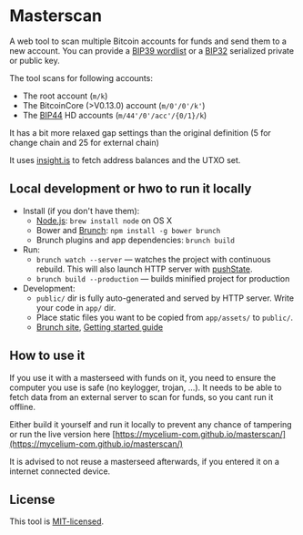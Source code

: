 # Masterscan

A web tool to scan multiple Bitcoin accounts for funds and send them to a new account.
You can provide a [BIP39 wordlist](https://github.com/bitcoin/bips/blob/master/bip-0039.mediawiki) or
a [BIP32](https://github.com/bitcoin/bips/blob/master/bip-0032.mediawiki) serialized private or public key.

The tool scans for following accounts:
* The root account (`m/k`)
* The BitcoinCore (>V0.13.0) account (`m/0'/0'/k'`)
* The [BIP44](https://github.com/bitcoin/bips/blob/master/bip-0044.mediawiki) HD accounts (`m/44'/0'/acc'/{0/1}/k`)

It has a bit more relaxed gap settings than the original definition (5 for change chain and 25 for external chain)

It uses [insight.is](https://insight.is/) to fetch address balances and the UTXO set.


## Local development or hwo to run it locally
* Install (if you don't have them):
    * [Node.js](http://nodejs.org): `brew install node` on OS X
    * Bower and [Brunch](http://brunch.io): `npm install -g bower brunch`
    * Brunch plugins and app dependencies: `brunch build`
* Run:
    * `brunch watch --server` — watches the project with continuous rebuild. This will also launch HTTP server with [pushState](https://developer.mozilla.org/en-US/docs/Web/Guide/API/DOM/Manipulating_the_browser_history).
    * `brunch build --production` — builds minified project for production
* Development:
    * `public/` dir is fully auto-generated and served by HTTP server.  Write your code in `app/` dir.
    * Place static files you want to be copied from `app/assets/` to `public/`.
    * [Brunch site](http://brunch.io), [Getting started guide](https://github.com/brunch/brunch-guide#readme)


## How to use it

If you use it with a masterseed with funds on it, you need to ensure the computer
you use is safe (no keylogger, trojan, ...). It needs to be able to fetch data from an external
server to scan for funds, so you cant run it offline.

Either build it yourself and run it locally to prevent any chance of tampering or run the
live version here [https://mycelium-com.github.io/masterscan/](https://mycelium-com.github.io/masterscan/)

It is advised to not reuse a masterseed afterwards, if you entered it on a internet connected device.

## License

This tool is [MIT-licensed](LICENSE.txt).